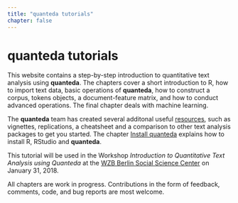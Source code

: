 ```yaml
---
title: "quanteda tutorials"
chapter: false
---
```

# quanteda tutorials

This website contains a step-by-step introduction to quantitative text analysis using **quanteda**. The chapters cover a short introduction to R, how to import text data, basic operations of **quanteda**, how to construct a corpus, tokens objects, a document-feature matrix, and how to conduct advanced operations. The final chapter deals with machine learning.

The **quanteda** team has created several additonal useful [resources](http://quanteda.io/help/), such as vignettes, replications, a cheatsheet and a comparison to other text analysis packages to get you started. The chapter [Install quanteda](introduction/install) explains how to install R, RStudio and **quanteda**.

This tutorial will be used in the Workshop _Introduction to Quantitative Text Analysis using Quanteda_ at the [WZB Berlin Social Science Center](https://www.wzb.eu/en) on January 31, 2018.

All chapters are work in progress. Contributions in the form of feedback, comments, code, and bug reports are most welcome.
